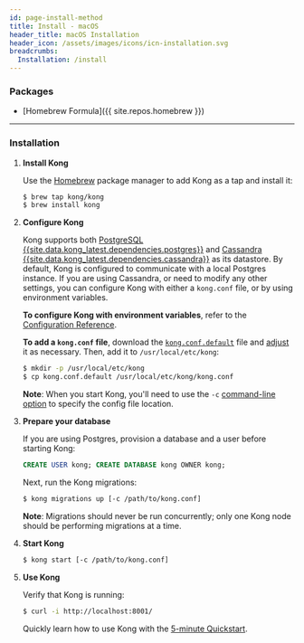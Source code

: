 ```yaml
---
id: page-install-method
title: Install - macOS
header_title: macOS Installation
header_icon: /assets/images/icons/icn-installation.svg
breadcrumbs:
  Installation: /install
---
```


### Packages

- [Homebrew Formula]({{ site.repos.homebrew }})

----

### Installation

1. **Install Kong**

    Use the [Homebrew](https://brew.sh/) package manager to add Kong as a tap and install it:

    ```bash
    $ brew tap kong/kong
    $ brew install kong
    ```

1. **Configure Kong**

    Kong supports both [PostgreSQL {{site.data.kong_latest.dependencies.postgres}}](http://www.postgresql.org/) and [Cassandra {{site.data.kong_latest.dependencies.cassandra}}](http://cassandra.apache.org/) as its datastore.
    By default, Kong is configured to communicate with a local Postgres instance.
    If you are using Cassandra, or need to modify any other settings, you can configure Kong with either a `kong.conf` file, or by using environment variables.

    **To configure Kong with environment variables**, refer to the [Configuration Reference](/latest/configuration/#environment-variables).

    **To add a `kong.conf` file**, download the [`kong.conf.default`](https://raw.githubusercontent.com/Kong/kong/master/kong.conf.default) file and [adjust][configuration] it as necessary.
    Then, add it to `/usr/local/etc/kong`:

    ```bash
    $ mkdir -p /usr/local/etc/kong
    $ cp kong.conf.default /usr/local/etc/kong/kong.conf
    ```

    **Note**: When you start Kong, you'll need to use the `-c` [command-line option](/latest/cli/#kong-start) to specify the config file location.

1. **Prepare your database**

    If you are using Postgres, provision a database and a user before starting Kong:

    ```sql
    CREATE USER kong; CREATE DATABASE kong OWNER kong;
    ```

    Next, run the Kong migrations:

    ```bash
    $ kong migrations up [-c /path/to/kong.conf]
    ```

    **Note**: Migrations should never be run concurrently; only
    one Kong node should be performing migrations at a time.

1. **Start Kong**

    ```bash
    $ kong start [-c /path/to/kong.conf]
    ```

1. **Use Kong**

    Verify that Kong is running:

    ```bash
    $ curl -i http://localhost:8001/
    ```

    Quickly learn how to use Kong with the [5-minute Quickstart](/latest/getting-started/quickstart).

[configuration]: /{{site.data.kong_latest.release}}/configuration#database
